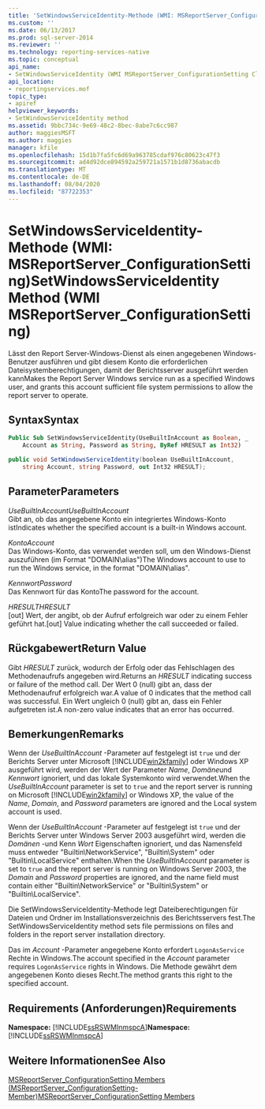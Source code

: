 ```yaml
---
title: 'SetWindowsServiceIdentity-Methode (WMI: MSReportServer_ConfigurationSetting) | Microsoft-Dokumentation'
ms.custom: ''
ms.date: 06/13/2017
ms.prod: sql-server-2014
ms.reviewer: ''
ms.technology: reporting-services-native
ms.topic: conceptual
api_name:
- SetWindowsServiceIdentity (WMI MSReportServer_ConfigurationSetting Class)
api_location:
- reportingservices.mof
topic_type:
- apiref
helpviewer_keywords:
- SetWindowsServiceIdentity method
ms.assetid: 9bbc734c-9e69-48c2-8bec-8abe7c6cc987
author: maggiesMSFT
ms.author: maggies
manager: kfile
ms.openlocfilehash: 15d1b7fa5fc6d69a963785cdaf976c80623c47f3
ms.sourcegitcommit: ad4d92dce894592a259721a1571b1d8736abacdb
ms.translationtype: MT
ms.contentlocale: de-DE
ms.lasthandoff: 08/04/2020
ms.locfileid: "87722353"
---
```

# <a name="setwindowsserviceidentity-method-wmi-msreportserver_configurationsetting"></a><span data-ttu-id="a94f6-102">SetWindowsServiceIdentity-Methode (WMI: MSReportServer_ConfigurationSetting)</span><span class="sxs-lookup"><span data-stu-id="a94f6-102">SetWindowsServiceIdentity Method (WMI MSReportServer_ConfigurationSetting)</span></span>
  <span data-ttu-id="a94f6-103">Lässt den Report Server-Windows-Dienst als einen angegebenen Windows-Benutzer ausführen und gibt diesem Konto die erforderlichen Dateisystemberechtigungen, damit der Berichtsserver ausgeführt werden kann</span><span class="sxs-lookup"><span data-stu-id="a94f6-103">Makes the Report Server Windows service run as a specified Windows user, and grants this account sufficient file system permissions to allow the report server to operate.</span></span>  
  
## <a name="syntax"></a><span data-ttu-id="a94f6-104">Syntax</span><span class="sxs-lookup"><span data-stu-id="a94f6-104">Syntax</span></span>  
  
```vb  
Public Sub SetWindowsServiceIdentity(UseBuiltInAccount as Boolean, _  
    Account as String, Password as String, ByRef HRESULT as Int32)  
```  
  
```csharp  
public void SetWindowsServiceIdentity(boolean UseBuiltInAccount,   
    string Account, string Password, out Int32 HRESULT);  
```  
  
## <a name="parameters"></a><span data-ttu-id="a94f6-105">Parameter</span><span class="sxs-lookup"><span data-stu-id="a94f6-105">Parameters</span></span>  
 <span data-ttu-id="a94f6-106">*UseBuiltInAccount*</span><span class="sxs-lookup"><span data-stu-id="a94f6-106">*UseBuiltInAccount*</span></span>  
 <span data-ttu-id="a94f6-107">Gibt an, ob das angegebene Konto ein integriertes Windows-Konto ist</span><span class="sxs-lookup"><span data-stu-id="a94f6-107">Indicates whether the specified account is a built-in Windows account.</span></span>  
  
 <span data-ttu-id="a94f6-108">*Konto*</span><span class="sxs-lookup"><span data-stu-id="a94f6-108">*Account*</span></span>  
 <span data-ttu-id="a94f6-109">Das Windows-Konto, das verwendet werden soll, um den Windows-Dienst auszuführen (im Format "DOMAIN\alias")</span><span class="sxs-lookup"><span data-stu-id="a94f6-109">The Windows account to use to run the Windows service, in the format "DOMAIN\alias".</span></span>  
  
 <span data-ttu-id="a94f6-110">*Kennwort*</span><span class="sxs-lookup"><span data-stu-id="a94f6-110">*Password*</span></span>  
 <span data-ttu-id="a94f6-111">Das Kennwort für das Konto</span><span class="sxs-lookup"><span data-stu-id="a94f6-111">The password for the account.</span></span>  
  
 <span data-ttu-id="a94f6-112">*HRESULT*</span><span class="sxs-lookup"><span data-stu-id="a94f6-112">*HRESULT*</span></span>  
 <span data-ttu-id="a94f6-113">[out] Wert, der angibt, ob der Aufruf erfolgreich war oder zu einem Fehler geführt hat.</span><span class="sxs-lookup"><span data-stu-id="a94f6-113">[out] Value indicating whether the call succeeded or failed.</span></span>  
  
## <a name="return-value"></a><span data-ttu-id="a94f6-114">Rückgabewert</span><span class="sxs-lookup"><span data-stu-id="a94f6-114">Return Value</span></span>  
 <span data-ttu-id="a94f6-115">Gibt *HRESULT* zurück, wodurch der Erfolg oder das Fehlschlagen des Methodenaufrufs angegeben wird.</span><span class="sxs-lookup"><span data-stu-id="a94f6-115">Returns an *HRESULT* indicating success or failure of the method call.</span></span> <span data-ttu-id="a94f6-116">Der Wert 0 (null) gibt an, dass der Methodenaufruf erfolgreich war.</span><span class="sxs-lookup"><span data-stu-id="a94f6-116">A value of 0 indicates that the method call was successful.</span></span> <span data-ttu-id="a94f6-117">Ein Wert ungleich 0 (null) gibt an, dass ein Fehler aufgetreten ist.</span><span class="sxs-lookup"><span data-stu-id="a94f6-117">A non-zero value indicates that an error has occurred.</span></span>  
  
## <a name="remarks"></a><span data-ttu-id="a94f6-118">Bemerkungen</span><span class="sxs-lookup"><span data-stu-id="a94f6-118">Remarks</span></span>  
 <span data-ttu-id="a94f6-119">Wenn der *UseBuiltInAccount* -Parameter auf festgelegt ist `true` und der Berichts Server unter Microsoft [!INCLUDE[win2kfamily](../../includes/win2kfamily-md.md)] oder Windows XP ausgeführt wird, werden der Wert der Parameter *Name*, *Domäne*und *Kennwort* ignoriert, und das lokale Systemkonto wird verwendet.</span><span class="sxs-lookup"><span data-stu-id="a94f6-119">When the *UseBuiltInAccount* parameter is set to `true` and the report server is running on Microsoft [!INCLUDE[win2kfamily](../../includes/win2kfamily-md.md)] or Windows XP, the value of the *Name*, *Domain*, and *Password* parameters are ignored and the Local system account is used.</span></span>  
  
 <span data-ttu-id="a94f6-120">Wenn der *UseBuiltInAccount* -Parameter auf festgelegt ist `true` und der Berichts Server unter Windows Server 2003 ausgeführt wird, werden die *Domänen* -und Kenn *Wort* Eigenschaften ignoriert, und das Namensfeld muss entweder "Builtin\NetworkService", "Builtin\System" oder "Builtin\LocalService" enthalten.</span><span class="sxs-lookup"><span data-stu-id="a94f6-120">When the *UseBuiltInAccount* parameter is set to `true` and the report server is running on Windows Server 2003, the *Domain* and *Password* properties are ignored, and the name field must contain either "Builtin\NetworkService" or "Builtin\System" or "Builtin\LocalService".</span></span>  
  
 <span data-ttu-id="a94f6-121">Die SetWindowsServiceIdentity-Methode legt Dateiberechtigungen für Dateien und Ordner im Installationsverzeichnis des Berichtsservers fest.</span><span class="sxs-lookup"><span data-stu-id="a94f6-121">The SetWindowsServiceIdentity method sets file permissions on files and folders in the report server installation directory.</span></span>  
  
 <span data-ttu-id="a94f6-122">Das im *Account* -Parameter angegebene Konto erfordert `LogonAsService` Rechte in Windows.</span><span class="sxs-lookup"><span data-stu-id="a94f6-122">The account specified in the *Account* parameter requires `LogonAsService` rights in Windows.</span></span> <span data-ttu-id="a94f6-123">Die Methode gewährt dem angegebenen Konto dieses Recht.</span><span class="sxs-lookup"><span data-stu-id="a94f6-123">The method grants this right to the specified account.</span></span>  
  
## <a name="requirements"></a><span data-ttu-id="a94f6-124">Requirements (Anforderungen)</span><span class="sxs-lookup"><span data-stu-id="a94f6-124">Requirements</span></span>  
 <span data-ttu-id="a94f6-125">**Namespace:** [!INCLUDE[ssRSWMInmspcA](../../includes/ssrswminmspca-md.md)]</span><span class="sxs-lookup"><span data-stu-id="a94f6-125">**Namespace:** [!INCLUDE[ssRSWMInmspcA](../../includes/ssrswminmspca-md.md)]</span></span>  
  
## <a name="see-also"></a><span data-ttu-id="a94f6-126">Weitere Informationen</span><span class="sxs-lookup"><span data-stu-id="a94f6-126">See Also</span></span>  
 [<span data-ttu-id="a94f6-127">MSReportServer_ConfigurationSetting Members (MSReportServer_ConfigurationSetting-Member)</span><span class="sxs-lookup"><span data-stu-id="a94f6-127">MSReportServer_ConfigurationSetting Members</span></span>](msreportserver-configurationsetting-members.md)  
  
  

